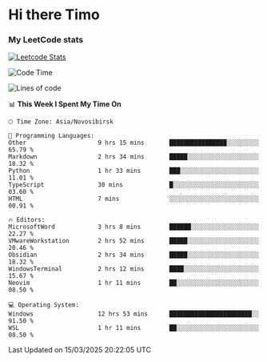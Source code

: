 # Hi there Timo
### My LeetCode stats
[![Leetcode Stats](https://leetcard.jacoblin.cool/przdtl?border=0&radius=20&ext=heatmap&theme=nord)](https://leetcode.com/przdtl)

<!--START_SECTION:waka-->
![Code Time](http://img.shields.io/badge/Code%20Time-672%20hrs%2033%20mins-blue)

![Lines of code](https://img.shields.io/badge/From%20Hello%20World%20I%27ve%20Written-84.0%20thousand%20lines%20of%20code-blue)

📊 **This Week I Spent My Time On** 

```text
🕑︎ Time Zone: Asia/Novosibirsk

💬 Programming Languages: 
Other                    9 hrs 15 mins       ████████████████░░░░░░░░░   65.79 % 
Markdown                 2 hrs 34 mins       █████░░░░░░░░░░░░░░░░░░░░   18.32 % 
Python                   1 hr 33 mins        ███░░░░░░░░░░░░░░░░░░░░░░   11.01 % 
TypeScript               30 mins             █░░░░░░░░░░░░░░░░░░░░░░░░   03.60 % 
HTML                     7 mins              ░░░░░░░░░░░░░░░░░░░░░░░░░   00.91 % 

🔥 Editors: 
MicrosoftWord            3 hrs 8 mins        ██████░░░░░░░░░░░░░░░░░░░   22.27 % 
VMwareWorkstation        2 hrs 52 mins       █████░░░░░░░░░░░░░░░░░░░░   20.46 % 
Obsidian                 2 hrs 34 mins       █████░░░░░░░░░░░░░░░░░░░░   18.32 % 
WindowsTerminal          2 hrs 12 mins       ████░░░░░░░░░░░░░░░░░░░░░   15.67 % 
Neovim                   1 hr 11 mins        ██░░░░░░░░░░░░░░░░░░░░░░░   08.50 % 

💻 Operating System: 
Windows                  12 hrs 53 mins      ███████████████████████░░   91.50 % 
WSL                      1 hr 11 mins        ██░░░░░░░░░░░░░░░░░░░░░░░   08.50 % 
```


 Last Updated on 15/03/2025 20:22:05 UTC
<!--END_SECTION:waka-->
